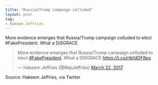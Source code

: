 ```yaml
---
title: "Russia/Trump campaign colluded"
layout: post
tag:
- Hakeem Jeffries
---
```


More evidence emerges that Russia/Trump campaign colluded to elect #FakePresident. What a DISGRACE

<blockquote class="twitter-tweet"><p lang="en" dir="ltr">More evidence emerges that Russia/Trump campaign colluded to elect <a href="https://twitter.com/hashtag/FakePresident?src=hash&amp;ref_src=twsrc%5Etfw">#FakePresident</a>. What a DISGRACE <a href="https://t.co/rtb1dDF8ps">https://t.co/rtb1dDF8ps</a></p>&mdash; Hakeem Jeffries (@RepJeffries) <a href="https://twitter.com/RepJeffries/status/844545718153031680?ref_src=twsrc%5Etfw">March 22, 2017</a></blockquote> <script async src="https://platform.twitter.com/widgets.js" charset="utf-8"></script>

Source: Hakeem Jeffries, via Twitter

